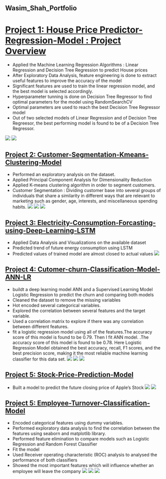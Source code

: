 ## Wasim_Shah_Portfolio 

# [Project 1: House Price Predictor-Regression-Model : Project Overview](https://github.com/wasimhassanshah/Predicting-House-Prices-in-Python)
* Applied the Machine Learning Regression Algorithms : Linear Regression and Decision Tree Regression to predict House prices 
* After Exploratory Data Analysis, feature engineering is done to extract useful features to improve the accuracy of the model
* Significant features are used to train the linear regression model, and the best model is selected accordingly.
* Hyperparameter tunning is done on Decision Tree Regressor to find optimal parameters for the model using RandomSearchCV
* Optimal parameters are used to reach the best Decision Tree Regressor model
* Out of two selected models of Linear Regression and of Decision Tree Regreesor, the best performing model is found to be of a Decision Tree Regressor.

![](/images/Project1a.png)
![](/images/Project1b.png)


## [Project 2: Customer-Segmentation-Kmeans-Clustering-Model](https://github.com/wasimhassanshah/Customer-Segmentation-Kmeans-Clustering)
* Performed an exploratory analysis on the dataset.
* Applied Principal Component Analysis for Dimensionality Reduction
* Applied K-means clustering algorithm in order to segment customers.
* Customer Segmentation : Dividing customer base into several groups of individuals that share a similarity in different ways that are relevant to marketing such as gender, age, interests, and miscellaneous spending habits.
![](/images/PCA.png)
![](/images/k1.png)
![](/images/clusters.png)

## [Project 3: Electricity-Consumption-Forcasting-using-Deep-Learning-LSTM](https://github.com/wasimhassanshah/energy-prediction-model)
* Applied Data Analysis and Visualizations on the available dataset
* Predicted trend of future energy consumption using LSTM
* Predicted values of trained model are almost closed to actual values
![](/images/Energypredictvsactual.png)

## [Project 4: Cutomer-churn-Classification-Model-ANN-LR](https://github.com/wasimhassanshah/Cutomer-churn-ANN-LR)
* buildt a deep learning model ANN and a Supervised Learning Model Logistic Regression to predict the churn and comparing both models
* Cleaned the dataset to remove the missing variables
* Hot encoded several categorical variables.
* Explored the correlation between several features and the target variable.
* Used a correlation matrix to explore if there was any correlation between different features.
* fit a logistic regression model using all of the features.The accuracy score of this model is found to be 0.79. Then I fit ANN model. .The accuracy score of this model is found to be 0.78. Here Logistic Regression Model obtained the best accuracy, recall, F1 scores, and the best precision score, making it the most reliable machine learning classifier for this data set.
![](/images/Cchurn.png)
![](/images/ANNCM.png)
![](/images/LRCM.png)


## [Project 5: Stock-Price-Prediction-Model](https://github.com/wasimhassanshah/Stock-Price-Prediction-Model)
* Built a model to predict the future closing price of Apple’s Stock
![](/images/StockPriceDTR.png)
![](/images/StockPriceLR.png)


## [Project 5: Employee-Turnover-Classification-Model](https://github.com/wasimhassanshah/Employee-Turnover-Prediction-Model)
* Encoded categorical features using dummy variables.
* Performed exploratory data analysis to find the correlation between the features using seaborn and matplotlib library.
* Performed feature elimination to compare models such as Logistic Regression and Random Forest Classifier
* Fit the model
* Used Receiver operating characteristic (ROC) analysis to analysed the performance of both classifiers
* Showed the most important features which will influence whether an employee will leave the company 
![](/images/EPRF.png)
![](/images/EPLR.png)
![](/images/EPTRN.png)

